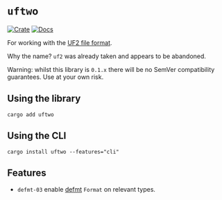 # `uftwo`

[![Crate](https://img.shields.io/crates/v/uftwo.svg)](https://crates.io/crates/uftwo)
[![Docs](https://docs.rs/uftwo/badge.svg)](https://docs.rs/uftwo)

For working with the [UF2 file format](https://github.com/microsoft/uf2).

Why the name? `uf2` was already taken and appears to be abandoned.

Warning: whilst this library is `0.1.x` there will be no SemVer compatibility guarantees. Use at your own risk.

## Using the library

```shell
cargo add uftwo
```

## Using the CLI

```shell
cargo install uftwo --features="cli"
```

## Features

- `defmt-03` enable [defmt](https://github.com/knurling-rs/defmt) `Format` on relevant types.
